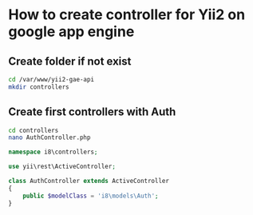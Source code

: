 # How to create controller for Yii2 on google app engine

## Create folder if not exist

```bash
cd /var/www/yii2-gae-api
mkdir controllers
```

## Create first controllers with Auth

```bash
cd controllers
nano AuthController.php
```

```php
namespace i8\controllers;

use yii\rest\ActiveController;

class AuthController extends ActiveController
{
    public $modelClass = 'i8\models\Auth';
}
```
